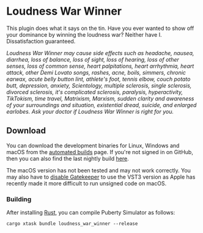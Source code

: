 # Loudness War Winner

This plugin does what it says on the tin. Have you ever wanted to show off your
dominance by winning the loudness war? Neither have I. Dissatisfaction
guaranteed.

_Loudness War Winner may cause side effects such as headache, nausea, diarrhea,
loss of balance, loss of sight, loss of hearing, loss of other senses, loss of
common sense, heart palpitations, heart arrhythmia, heart attack, other Demi
Lovato songs, rashes, acne, boils, simmers, chronic earwax, acute belly button
lint, athlete's foot, tennis elbow, couch potato butt, depression, anxiety,
Scientology, multiple sclerosis, single sclerosis, divorced sclerosis, it's
complicated sclerosis, paralysis, hyperactivity, TikTokism, time travel,
Matrixism, Marxism, sudden clarity and awareness of your surroundings and
situation, existential dread, suicide, and enlarged earlobes. Ask your doctor if
Loudness War Winner is right for you._

## Download

You can download the development binaries for Linux, Windows and macOS from the
[automated
builds](https://github.com/robbert-vdh/nih-plug/actions/workflows/test.yml?query=branch%3Amaster)
page. If you're not signed in on GitHub, then you can also find the last nightly
build [here](https://nightly.link/robbert-vdh/nih-plug/workflows/build/master).

The macOS version has not been tested and may not work correctly. You may also
have to [disable Gatekeeper](https://disable-gatekeeper.github.io/) to use the
VST3 version as Apple has recently made it more difficult to run unsigned code
on macOS.

### Building

After installing [Rust](https://rustup.rs/), you can compile Puberty Simulator
as follows:

```shell
cargo xtask bundle loudness_war_winner --release
```
